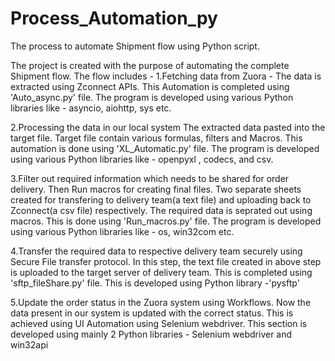 # Process_Automation_py
The process to automate Shipment flow using Python script.

The project is created with the purpose of automating the complete Shipment flow. 
The flow includes - 
1.Fetching data from Zuora -
The data is extracted using Zconnect APIs. This Automation is completed using 'Auto_async.py' file. The program is developed using various Python libraries like - asyncio, aiohttp, sys etc.

2.Processing the data in our local system
The extracted data pasted into the target file. Target file contain various formulas, filters and Macros. This automation is done using 'XL_Automatic.py' file. The program is developed using various Python libraries like - openpyxl , codecs, and csv.

3.Filter out required information which needs to be shared for order delivery. Then Run macros for creating final files.
Two separate sheets created for transfering to delivery team(a text file) and uploading back to Zconnect(a csv file) respectively. The required data is seprated out using macros. This is done using 'Run_macros.py' file. 
The program is developed using various Python libraries like - os, win32com etc.

4.Transfer the required data to respective delivery team securely using Secure File transfer protocol.
In this step, the text file created in above step is uploaded to the target server of delivery team. This is completed using 'sftp_fileShare.py' file.
This is developed using Python library -'pysftp'

5.Update the order status in the Zuora system using Workflows.
Now the data present in our system is updated with the correct status. This is achieved using UI Automation using Selenium webdriver. 
This section is developed using mainly 2 Python libraries - Selenium webdriver and win32api

